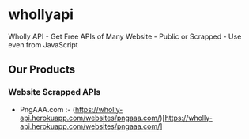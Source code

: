 # whollyapi
Wholly API - Get Free APIs of Many Website - Public or Scrapped - Use even from JavaScript

## Our Products

### Website Scrapped APIs
- PngAAA.com :- (https://wholly-api.herokuapp.com/websites/pngaaa.com/)[https://wholly-api.herokuapp.com/websites/pngaaa.com/]
